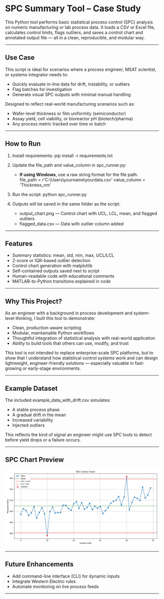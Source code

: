 # SPC Summary Tool – Case Study

This Python tool performs basic statistical process control (SPC) analysis on numeric manufacturing or lab process data. It loads a CSV or Excel file, calculates control limits, flags outliers, and saves a control chart and annotated output file — all in a clean, reproducible, and modular way.

---

## Use Case

This script is ideal for scenarios where a process engineer, MSAT scientist, or systems integrator needs to:
- Quickly evaluate in-line data for drift, instability, or outliers
- Flag batches for investigation
- Generate visual SPC outputs with minimal manual handling

Designed to reflect real-world manufacturing scenarios such as:
- Wafer-level thickness or film uniformity (semiconductor)
- Assay yield, cell viability, or bioreactor pH (biotech/pharma)
- Any process metric tracked over time or batch

---

## How to Run

1. Install requirements:
   pip install -r requirements.txt

2. Update the file_path and value_column in spc_runner.py:
   - **If using Windows**, use a raw string format for the file path:  
   file_path = r'C:\Users\yourname\yourdata.csv'
   value_column = 'Thickness_nm'

3. Run the script:
   python spc_runner.py

4. Outputs will be saved in the same folder as the script:
   - output_chart.png — Control chart with UCL, LCL, mean, and flagged outliers
   - flagged_data.csv — Data with outlier column added

---

## Features

- Summary statistics: mean, std, min, max, UCL/LCL
- Z-score or IQR-based outlier detection
- Control chart generation with matplotlib
- Self-contained outputs saved next to script
- Human-readable code with educational comments
- MATLAB-to-Python transitions explained in code

---

## Why This Project?

As an engineer with a background in process development and system-level thinking, I built this tool to demonstrate:
- Clean, production-aware scripting
- Modular, maintainable Python workflows
- Thoughtful integration of statistical analysis with real-world application
- Ability to build tools that others can use, modify, and trust

This tool is not intended to replace enterprise-scale SPC platforms, but to show that I understand how statistical control systems work and can design lightweight, engineer-friendly solutions — especially valuable in fast-growing or early-stage environments.

---

## Example Dataset

The included example_data_with_drift.csv simulates:
- A stable process phase
- A gradual drift in the mean
- Increased variability
- Injected outliers

This reflects the kind of signal an engineer might use SPC tools to detect before yield drops or a failure occurs.

---

## SPC Chart Preview

![SPC Control Chart](output_chart.png)

---

## Future Enhancements

- Add command-line interface (CLI) for dynamic inputs
- Integrate Western Electric rules
- Automate monitoring on live process feeds

---